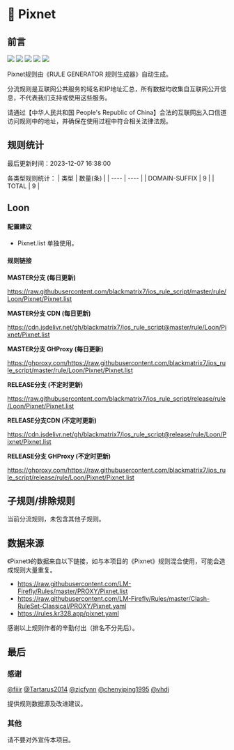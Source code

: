 # 🧸 Pixnet

## 前言

![](https://shields.io/badge/-移除重复规则-ff69b4) ![](https://shields.io/badge/-DOMAIN与DOMAIN--SUFFIX合并-green) ![](https://shields.io/badge/-DOMAIN--SUFFIX间合并-critical) ![](https://shields.io/badge/-DOMAIN--SUFFIX与DOMAIN--KEYWORD合并-blue) ![](https://shields.io/badge/-IP--CIDR(6)合并-blueviolet) 

Pixnet规则由《RULE GENERATOR 规则生成器》自动生成。

分流规则是互联网公共服务的域名和IP地址汇总，所有数据均收集自互联网公开信息，不代表我们支持或使用这些服务。

请通过【中华人民共和国 People's Republic of China】合法的互联网出入口信道访问规则中的地址，并确保在使用过程中符合相关法律法规。

## 规则统计

最后更新时间：2023-12-07 16:38:00

各类型规则统计：
| 类型 | 数量(条)  | 
| ---- | ----  |
| DOMAIN-SUFFIX | 9  | 
| TOTAL | 9  | 


## Loon 

#### 配置建议
- Pixnet.list 单独使用。

#### 规则链接
**MASTER分支 (每日更新)**

https://raw.githubusercontent.com/blackmatrix7/ios_rule_script/master/rule/Loon/Pixnet/Pixnet.list

**MASTER分支 CDN (每日更新)**

https://cdn.jsdelivr.net/gh/blackmatrix7/ios_rule_script@master/rule/Loon/Pixnet/Pixnet.list

**MASTER分支 GHProxy (每日更新)**

https://ghproxy.com/https://raw.githubusercontent.com/blackmatrix7/ios_rule_script/master/rule/Loon/Pixnet/Pixnet.list

**RELEASE分支 (不定时更新)**

https://raw.githubusercontent.com/blackmatrix7/ios_rule_script/release/rule/Loon/Pixnet/Pixnet.list

**RELEASE分支CDN (不定时更新)**

https://cdn.jsdelivr.net/gh/blackmatrix7/ios_rule_script@release/rule/Loon/Pixnet/Pixnet.list

**RELEASE分支 GHProxy (不定时更新)**

https://ghproxy.com/https://raw.githubusercontent.com/blackmatrix7/ios_rule_script/release/rule/Loon/Pixnet/Pixnet.list

## 子规则/排除规则


当前分流规则，未包含其他子规则。

## 数据来源

《Pixnet》的数据来自以下链接，如与本项目的《Pixnet》规则混合使用，可能会造成规则大量重复。

- https://raw.githubusercontent.com/LM-Firefly/Rules/master/PROXY/Pixnet.list
- https://raw.githubusercontent.com/LM-Firefly/Rules/master/Clash-RuleSet-Classical/PROXY/Pixnet.yaml
- https://rules.kr328.app/pixnet.yaml


感谢以上规则作者的辛勤付出（排名不分先后）。

## 最后

### 感谢

[@fiiir](https://github.com/fiiir) [@Tartarus2014](https://github.com/Tartarus2014) [@zjcfynn](https://github.com/zjcfynn) [@chenyiping1995](https://github.com/chenyiping1995) [@vhdj](https://github.com/vhdj)

提供规则数据源及改进建议。

### 其他

请不要对外宣传本项目。